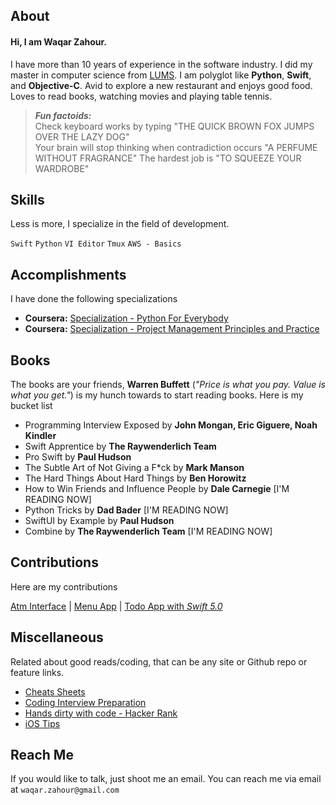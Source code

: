 ## About
#### Hi, I am Waqar Zahour.

I have more than 10 years of experience in the software industry. I did my master in computer science from [LUMS](https://lums.edu.pk/). 
I am polyglot like **Python**,  **Swift**, and **Objective-C**. Avid to explore a new restaurant and enjoys good food. Loves to
read books, watching movies and playing table tennis.

> _**Fun factoids:**_  
Check keyboard works by typing "THE QUICK BROWN FOX JUMPS OVER THE LAZY DOG"  
Your brain will stop thinking when contradiction occurs "A PERFUME WITHOUT FRAGRANCE"
The hardest job is "TO SQUEEZE YOUR WARDROBE"

## Skills
Less is more, I specialize in the field of development.

`Swift`   `Python`  `VI Editor`   `Tmux`   `AWS - Basics` 

## Accomplishments
I have done the following specializations

-  **Coursera:** [Specialization - Python For Everybody](https://www.coursera.org/account/accomplishments/specialization/3ZBEFD44Z87F)
-  **Coursera:** [Specialization - Project Management Principles and Practice](https://www.coursera.org/account/accomplishments/specialization/W2DZA278KPMA)

## Books
The books are your friends, **Warren Buffett** (_"Price is what you pay. Value is what you get."_) is my hunch towards to start reading books. Here is my bucket list

 - Programming Interview Exposed by __John Mongan, Eric Giguere, Noah Kindler__
 - Swift Apprentice by __The Raywenderlich Team__
 - Pro Swift by __Paul Hudson__
 - The Subtle Art of Not Giving a F*ck by __Mark Manson__
 - The Hard Things About Hard Things by __Ben Horowitz__ 
 - How to Win Friends and Influence People by __Dale Carnegie__  [I'M READING NOW]
 - Python Tricks by __Dad Bader__  [I'M READING NOW]
 - SwiftUI by Example by __Paul Hudson__
 - Combine by __The Raywenderlich Team__ [I'M READING NOW]

## Contributions
Here are my contributions

[Atm Interface](https://github.com/WaqarZahour/Atm-Machine) | [Menu App](https://github.com/WaqarZahour/MenuApp) | [Todo App with *Swift 5.0*](https://github.com/WaqarZahour/ToDo-App)

## Miscellaneous
Related about good reads/coding, that can be any site or Github repo or feature links.

-  [Cheats Sheets](https://devhints.io)
-  [Coding Interview Preparation](https://github.com/jwasham/coding-interview-university)
-  [Hands dirty with code - Hacker Rank](https://www.hackerrank.com/waqar_zahour)
-  [iOS Tips](https://iosdevweekly.com)

## Reach Me	
If you would like to talk, just shoot me an email. You can reach me via email at `waqar.zahour@gmail.com`
